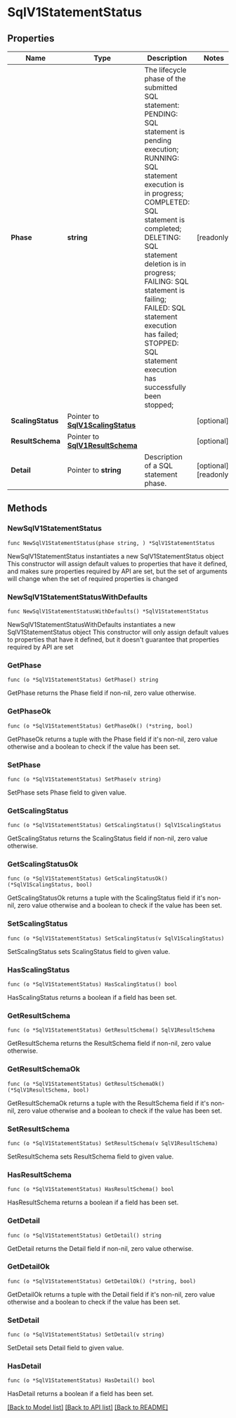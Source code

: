 # SqlV1StatementStatus

## Properties

Name | Type | Description | Notes
------------ | ------------- | ------------- | -------------
**Phase** | **string** | The lifecycle phase of the submitted SQL statement: PENDING: SQL statement is pending execution; RUNNING: SQL statement execution is in progress; COMPLETED: SQL statement is completed; DELETING: SQL statement deletion is in progress; FAILING: SQL statement is failing; FAILED: SQL statement execution has failed; STOPPED: SQL statement execution has successfully been stopped;  | [readonly] 
**ScalingStatus** | Pointer to [**SqlV1ScalingStatus**](SqlV1ScalingStatus.md) |  | [optional] 
**ResultSchema** | Pointer to [**SqlV1ResultSchema**](SqlV1ResultSchema.md) |  | [optional] 
**Detail** | Pointer to **string** | Description of a SQL statement phase. | [optional] [readonly] 

## Methods

### NewSqlV1StatementStatus

`func NewSqlV1StatementStatus(phase string, ) *SqlV1StatementStatus`

NewSqlV1StatementStatus instantiates a new SqlV1StatementStatus object
This constructor will assign default values to properties that have it defined,
and makes sure properties required by API are set, but the set of arguments
will change when the set of required properties is changed

### NewSqlV1StatementStatusWithDefaults

`func NewSqlV1StatementStatusWithDefaults() *SqlV1StatementStatus`

NewSqlV1StatementStatusWithDefaults instantiates a new SqlV1StatementStatus object
This constructor will only assign default values to properties that have it defined,
but it doesn't guarantee that properties required by API are set

### GetPhase

`func (o *SqlV1StatementStatus) GetPhase() string`

GetPhase returns the Phase field if non-nil, zero value otherwise.

### GetPhaseOk

`func (o *SqlV1StatementStatus) GetPhaseOk() (*string, bool)`

GetPhaseOk returns a tuple with the Phase field if it's non-nil, zero value otherwise
and a boolean to check if the value has been set.

### SetPhase

`func (o *SqlV1StatementStatus) SetPhase(v string)`

SetPhase sets Phase field to given value.


### GetScalingStatus

`func (o *SqlV1StatementStatus) GetScalingStatus() SqlV1ScalingStatus`

GetScalingStatus returns the ScalingStatus field if non-nil, zero value otherwise.

### GetScalingStatusOk

`func (o *SqlV1StatementStatus) GetScalingStatusOk() (*SqlV1ScalingStatus, bool)`

GetScalingStatusOk returns a tuple with the ScalingStatus field if it's non-nil, zero value otherwise
and a boolean to check if the value has been set.

### SetScalingStatus

`func (o *SqlV1StatementStatus) SetScalingStatus(v SqlV1ScalingStatus)`

SetScalingStatus sets ScalingStatus field to given value.

### HasScalingStatus

`func (o *SqlV1StatementStatus) HasScalingStatus() bool`

HasScalingStatus returns a boolean if a field has been set.

### GetResultSchema

`func (o *SqlV1StatementStatus) GetResultSchema() SqlV1ResultSchema`

GetResultSchema returns the ResultSchema field if non-nil, zero value otherwise.

### GetResultSchemaOk

`func (o *SqlV1StatementStatus) GetResultSchemaOk() (*SqlV1ResultSchema, bool)`

GetResultSchemaOk returns a tuple with the ResultSchema field if it's non-nil, zero value otherwise
and a boolean to check if the value has been set.

### SetResultSchema

`func (o *SqlV1StatementStatus) SetResultSchema(v SqlV1ResultSchema)`

SetResultSchema sets ResultSchema field to given value.

### HasResultSchema

`func (o *SqlV1StatementStatus) HasResultSchema() bool`

HasResultSchema returns a boolean if a field has been set.

### GetDetail

`func (o *SqlV1StatementStatus) GetDetail() string`

GetDetail returns the Detail field if non-nil, zero value otherwise.

### GetDetailOk

`func (o *SqlV1StatementStatus) GetDetailOk() (*string, bool)`

GetDetailOk returns a tuple with the Detail field if it's non-nil, zero value otherwise
and a boolean to check if the value has been set.

### SetDetail

`func (o *SqlV1StatementStatus) SetDetail(v string)`

SetDetail sets Detail field to given value.

### HasDetail

`func (o *SqlV1StatementStatus) HasDetail() bool`

HasDetail returns a boolean if a field has been set.


[[Back to Model list]](../README.md#documentation-for-models) [[Back to API list]](../README.md#documentation-for-api-endpoints) [[Back to README]](../README.md)


